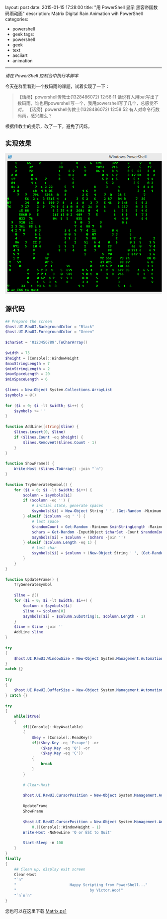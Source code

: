 ﻿layout: post
date: 2015-01-15 17:28:00
title: "用 PowerShell 显示 黑客帝国数码雨动画"
description: Matrix Digital Rain Animation wih PowerShell
categories:
- powershell
- geek
tags:
- powershell
- geek
- text
- asciiart
- animation
---
_请在 PowerShell 控制台中执行本脚本_

今天在群里看到一个数码雨的课题，试着实现了一下：

> 【话痨】powershell传教士(1328486072) 12:58:11 
> 话说有人用bat写出了数码雨，谁也用powershell写一个，我用powershell写了几个，总感觉不对。
> 【话痨】powershell传教士(1328486072) 12:58:52 
> 有人对命令行数码雨，感兴趣么？

根据传教士的提示，改了一下，避免了闪烁。

实现效果
--------

![Matrix](/img/2015-01-15-matrix-001.gif)

源代码
------

<!--more-->

```powershell
## Prepare the screen
$host.UI.RawUI.BackgroundColor = "Black"
$host.UI.RawUI.ForegroundColor = "Green"

$charSet = '0123456789'.ToCharArray()

$width = 75
$height = [Console]::WindowHeight
$maxStringLength = 7
$minStringLength = 2
$maxSpaceLength = 20
$minSpaceLength = 6

$lines = New-Object System.Collections.ArrayList
$symbols = @()

for ($i = 0; $i -lt $width; $i++) {
    $symbols += ''
}

function AddLine([string]$line) {
    $lines.insert(0, $line)
    if ($lines.Count -eq $height) {
        $lines.RemoveAt($lines.Count - 1)
    }
}

function ShowFrame() {
    Write-Host ($lines.ToArray() -join "`n")
}

function TryGenerateSymbol() {
    for ($i = 0; $i -lt $width; $i++) {
        $column = $symbols[$i]
        if ($column -eq '') {
            # initial state, generate spaces
            $symbols[$i] = New-Object String ' ', (Get-Random -Minimum $minSpaceLength -Maximum $maxSpaceLength)
        } elseif ($column -eq ' ') {
            # last space
            $randomCount = Get-Random -Minimum $minStringLength -Maximum $maxStringLength
            $chars = Get-Random -InputObject $charSet -Count $randomCount
            $symbols[$i] = $column + ($chars -join '')
        } elseif ($column.Length -eq 1) {
            # last char
            $symbols[$i] = $column + (New-Object String ' ', (Get-Random -Minimum $minSpaceLength -Maximum $maxSpaceLength))
        }
    }
}

function UpdateFrame() {
    TryGenerateSymbol

    $line = @()
    for ($i = 0; $i -lt $width; $i++) {
        $column = $symbols[$i]
        $line += $column[0]
        $symbols[$i] = $column.Substring(1, $column.Length - 1)
    }
    $line = $line -join ''
    AddLine $line
}

try
{
    $host.UI.RawUI.WindowSize = New-Object System.Management.Automation.Host.Size $width + 1, $height + 1
}
catch {}

try
{
    $host.UI.RawUI.BufferSize = New-Object System.Management.Automation.Host.Size $width + 1, $height + 1
} catch {}

try
{
    while($true)
    {
        if([Console]::KeyAvailable)
        {
            $key = [Console]::ReadKey()
            if(($key.Key -eq 'Escape') -or
                ($key.Key -eq 'Q') -or
                ($key.Key -eq 'C'))
            {
                break
            }
        }
        
        # Clear-Host
    
        $host.UI.RawUI.CursorPosition = New-Object System.Management.Automation.Host.Coordinates 0,0
        
        UpdateFrame
        ShowFrame
        
        $host.UI.RawUI.CursorPosition = New-Object System.Management.Automation.Host.Coordinates `
            0,([Console]::WindowHeight - 1)
        Write-Host -NoNewLine 'Q or ESC to Quit'

        Start-Sleep -m 100
    }
}
finally
{
    ## Clean up, display exit screen
    Clear-Host
    "`n"
    "                        Happy Scripting from PowerShell..."
    "                                 by Victor.Woo!"
    "`n`n`n"
}
```

您也可以在这里下载 [Matrix.ps1](/download/Matrix.ps1)
